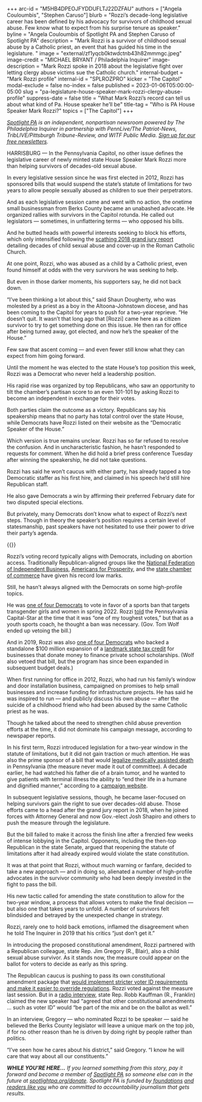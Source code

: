 +++
arc-id = "M5HB4DPEOJFYDDUFLTJ22DZFAU"
authors = ["Angela Couloumbis", "Stephen Caruso"]
blurb = "Rozzi’s decade-long legislative career has been defined by his advocacy for survivors of childhood sexual abuse. Few know what to expect from his surprise tenure as speaker."
byline = "Angela Couloumbis of Spotlight PA and Stephen Caruso of Spotlight PA"
description = "Mark Rozzi is a survivor of childhood sexual abuse by a Catholic priest, an event that has guided his time in the legislature. "
image = "external/zf1yqcb0ktwdctnb43h82mmmgc.jpeg"
image-credit = "MICHAEL BRYANT / Philadelphia Inquirer"
image-description = "Mark Rozzi spoke in 2018 about the legislative fight over letting clergy abuse victims sue the Catholic church."
internal-budget = "Mark Rozzi profile"
internal-id = "SPLROZPRO"
kicker = "The Capitol"
modal-exclude = false
no-index = false
published = 2023-01-06T05:00:00-05:00
slug = "pa-legislature-house-speaker-mark-rozzi-clergy-abuse-profile"
suppress-date = false
title = "What Mark Rozzi’s record can tell us about what kind of Pa. House speaker he’ll be"
title-tag = "Who is PA House Speaker Mark Rozzi?"
topics = ["The Capitol"]
+++

<a href="https://www.spotlightpa.org/"><i>Spotlight PA</i></a><i> is an independent, nonpartisan newsroom powered by The Philadelphia Inquirer in partnership with PennLive/The Patriot-News, TribLIVE/Pittsburgh Tribune-Review, and WITF Public Media. </i><a href="https://www.spotlightpa.org/newsletters"><i>Sign up for our free newsletters</i></a><i>.</i>

HARRISBURG — In the Pennsylvania Capitol, no other issue defines the legislative career of newly minted state House Speaker Mark Rozzi more than helping survivors of decades-old sexual abuse.

In every legislative session since he was first elected in 2012, Rozzi has sponsored bills that would suspend the state’s statute of limitations for two years to allow people sexually abused as children to sue their perpetrators.

And as each legislative session came and went with no action, the onetime small businessman from Berks County became an unabashed advocate. He organized rallies with survivors in the Capitol rotunda. He called out legislators — sometimes, in unflattering terms — who opposed his bills.

<script src="https://www.spotlightpa.org/embed.js" async></script><div data-spl-embed-version="1" data-spl-src="https://www.spotlightpa.org/embeds/newsletter/"></div>


And he butted heads with powerful interests seeking to block his efforts, which only intensified following the <a href="https://web.archive.org/20200102185658/https://www.inquirer.com/philly/news/catholic-church-sex-abuse-clergy-pennsylvania-grand-jury-report-released-names-20180814.html">scathing 2018 grand jury report</a> detailing decades of child sexual abuse and cover-up in the Roman Catholic Church.

At one point, Rozzi, who was abused as a child by a Catholic priest, even found himself at odds with the very survivors he was seeking to help.

But even in those darker moments, his supporters say, he did not back down.

“I’ve been thinking a lot about this,” said Shaun Dougherty, who was molested by a priest as a boy in the Altoona-Johnstown diocese, and has been coming to the Capitol for years to push for a two-year reprieve. “He doesn’t quit. It wasn’t that long ago that [Rozzi] came here as a citizen survivor to try to get something done on this issue. He then ran for office after being turned away, got elected, and now he’s the speaker of the House.”

Few saw that ascent coming — and even fewer still know what they can expect from him going forward.

Until the moment he was elected to the state House’s top position this week, Rozzi was a Democrat who never held a leadership position.

His rapid rise was organized by top Republicans, who saw an opportunity to tilt the chamber’s partisan score to an even 101-101 by asking Rozzi to become an independent in exchange for their votes.

Both parties claim the outcome as a victory. Republicans say his speakership means that no party has total control over the state House, while Democrats have Rozzi listed on their website as the “Democratic Speaker of the House.”

Which version is true remains unclear. Rozzi has so far refused to resolve the confusion. And in uncharacteristic fashion, he hasn’t responded to requests for comment. When he did hold a brief press conference Tuesday after winning the speakership, he did not take questions.

Rozzi has said he won’t caucus with either party, has already tapped a top Democratic staffer as his first hire, and claimed in his speech he’d still hire Republican staff.

He also gave Democrats a win by affirming their preferred February date for two disputed special elections.

But privately, many Democrats don’t know what to expect of Rozzi’s next steps. Though in theory the speaker’s position requires a certain level of statesmanship, past speakers have not hesitated to use their power to drive their party’s agenda.

{{<picture src="external/wd6v0yy9bra14ft8trbfxajcjr.jpeg" description="State Rep. Jim Gregory, a fellow abuse survivor, nominated Mark Rozzi to be state House speaker. " caption="State Rep. Jim Gregory, a fellow abuse survivor, nominated Mark Rozzi to be state House speaker. " credit="Commonwealth Media Services ">}} 

Rozzi’s voting record typically aligns with Democrats, including on abortion access. Traditionally Republican-aligned groups like the <a href="https://assets.nfib.com/nfibcom/Pennsylvania-Voting-Record-21-22.pdf">National Federation of Independent Business</a>, <a href="https://web.archive.org/20160407052722/https://pataxpayerscorecard.com/#/legislator/17622">Americans for Prosperity</a>, and the <a href="https://web.archive.org/20220518171403/https://www.pachamber.org/advocacy/chamber_pac/legislative_scorecard/">state chamber of commerce</a> have given his record low marks.

Still, he hasn’t always aligned with the Democrats on some high-profile topics.

He was <a href="https://web.archive.org/20220412194853/https://www.legis.state.pa.us/CFDOCS/Legis/RC/Public/rc_view_action2.cfm?sess_yr=2021&sess_ind=0&rc_body=H&rc_nbr=811">one of four Democrats</a> to vote in favor of a sports ban that targets transgender girls and women in spring 2022. Rozzi <a href="https://twitter.com/StephenJ_Caruso/status/1513992336434475008?s=20&t=T7MQb7YhDtFjaiIjhnShBw">told</a> the Pennsylvania Capital-Star at the time that it was “one of my toughest votes,” but that as a youth sports coach, he thought a ban was necessary. (Gov. Tom Wolf ended up vetoing the bill.)

And in 2019, Rozzi was also <a href="https://www.legis.state.pa.us/CFDOCS/Legis/RC/Public/rc_view_action2.cfm?sess_yr=2019&sess_ind=0&rc_body=H&rc_nbr=261">one of four Democrats</a> who backed a standalone $100 million expansion of a <a href="https://www.spotlightpa.org/news/2022/07/pa-private-school-tax-credit-expansion-transparency/">landmark state tax credit</a> for businesses that donate money to finance private school scholarships. (Wolf also vetoed that bill, but the program has since been expanded in subsequent budget deals.)

When first running for office in 2012, Rozzi, who had run his family’s window and door installation business, campaigned on promises to help small businesses and increase funding for infrastructure projects. He has said he was inspired to run — and publicly discuss his own abuse — after the suicide of a childhood friend who had been abused by the same Catholic priest as he was.

Though he talked about the need to strengthen child abuse prevention efforts at the time, it did not dominate his campaign message, according to newspaper reports.

In his first term, Rozzi introduced legislation for a two-year window in the statute of limitations, but it did not gain traction or much attention. He was also the prime sponsor of a bill that would <a href="https://www.legis.state.pa.us/CFDOCS/Legis/PN/Public/btCheck.cfm?txtType=PDF&sessYr=2013&sessInd=0&billBody=H&billTyp=B&billNbr=2548&pn=4317">legalize medically assisted death</a> in Pennsylvania (the measure never made it out of committee). A decade earlier, he had watched his father die of a brain tumor, and he wanted to give patients with terminal illness the ability to “end their life in a humane and dignified manner,” according to a <a href="https://web.archive.org/web/20230115150843/https://voterozzi.com/about.html">campaign website</a>.

In subsequent legislative sessions, though, he became laser-focused on helping survivors gain the right to sue over decades-old abuse. Those efforts came to a head after the grand jury report in 2018, when he joined forces with Attorney General and now Gov.-elect Josh Shapiro and others to push the measure through the legislature.

But the bill failed to make it across the finish line after a frenzied few weeks of intense lobbying in the Capitol. Opponents, including the then-top Republican in the state Senate, argued that reopening the statute of limitations after it had already expired would violate the state constitution.

It was at that point that Rozzi, without much warning or fanfare, decided to take a new approach — and in doing so, alienated a number of high-profile advocates in the survivor community who had been deeply invested in the fight to pass the bill.

<script src="https://www.spotlightpa.org/embed.js" async></script><div data-spl-embed-version="1" data-spl-src="https://www.spotlightpa.org/embeds/donate/"></div>


His new tactic called for amending the state constitution to allow for the two-year window, a process that allows voters to make the final decision — but also one that takes years to unfold. A number of survivors felt blindsided and betrayed by the unexpected change in strategy.

Rozzi, rarely one to hold back emotions, inflamed the disagreement when he told The Inquirer in 2019 that his critics “just don’t get it.”

In introducing the proposed constitutional amendment, Rozzi partnered with a Republican colleague, state Rep. Jim Gregory (R., Blair), also a child sexual abuse survivor. As it stands now, the measure could appear on the ballot for voters to decide as early as this spring.

The Republican caucus is pushing to pass its own constitutional amendment package that <a href="https://www.spotlightpa.org/news/2022/12/republicans-pa-house-control-constitional-amendments-abortion/" target="_blank">would implement stricter voter ID requirements and make it easier to override regulations</a>. Rozzi voted against the measure last session. But in a <a href="https://web.archive.org/20230106122049/https://soundcloud.com/newstalk1037fm/05-january-rep-kauffman?si=7d7a05dd06704a76bd51469cc6af4644&utm_source=clipboard&utm_medium=text&utm_campaign=social_sharing&fbclid=IwAR3b12IWhPfCGLRp072T4vswpcuXNMbrh_ns49h6dFNc027jcjYncD_4_hM" target="_blank">radio interview</a>, state Rep. Robb Kauffman (R., Franklin) claimed the new speaker had “agreed that other constitutional amendments ... such as voter ID” would “be part of the mix and be on the ballot as well.”

In an interview, Gregory — who nominated Rozzi to be speaker — said he believed the Berks County legislator will leave a unique mark on the top job, if for no other reason than he is driven by doing right by people rather than politics.

“I’ve seen how he cares about his district,” said Gregory. “I know he will care that way about all our constituents.”

<i><b>WHILE YOU’RE HERE...</b></i><i> If you learned something from this story, pay it forward and become a member of </i><a href="https://www.spotlightpa.org/"><i>Spotlight PA</i></a><i> so someone else can in the future at </i><a href="https://www.spotlightpa.org/donate"><i>spotlightpa.org/donate</i></a><i>. Spotlight PA is funded by</i><a href="https://www.spotlightpa.org/support"><i> foundations</i></a><i> </i><a href="https://www.spotlightpa.org/support"><i>and readers like you</i></a><i> who are committed to accountability journalism that gets results.</i>
